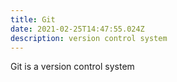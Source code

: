 ```yaml
---
title: Git
date: 2021-02-25T14:47:55.024Z
description: version control system
---
```

Git is a version control system
